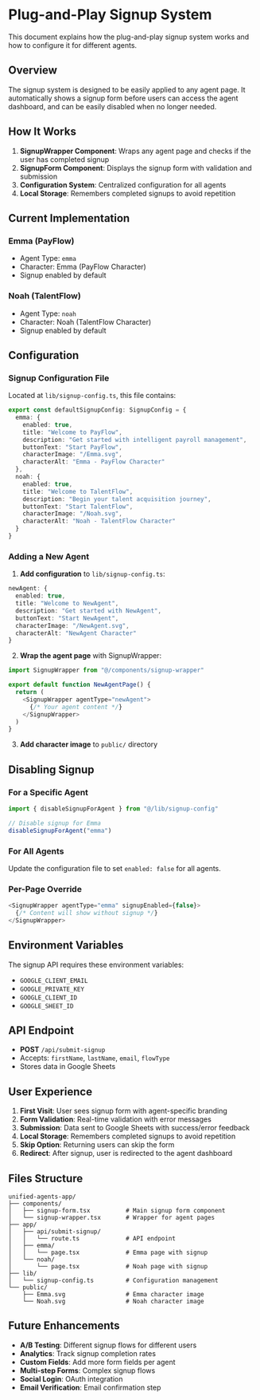 # Plug-and-Play Signup System

This document explains how the plug-and-play signup system works and how to configure it for different agents.

## Overview

The signup system is designed to be easily applied to any agent page. It automatically shows a signup form before users can access the agent dashboard, and can be easily disabled when no longer needed.

## How It Works

1. **SignupWrapper Component**: Wraps any agent page and checks if the user has completed signup
2. **SignupForm Component**: Displays the signup form with validation and submission
3. **Configuration System**: Centralized configuration for all agents
4. **Local Storage**: Remembers completed signups to avoid repetition

## Current Implementation

### Emma (PayFlow)
- Agent Type: `emma`
- Character: Emma (PayFlow Character)
- Signup enabled by default

### Noah (TalentFlow)
- Agent Type: `noah`
- Character: Noah (TalentFlow Character)
- Signup enabled by default

## Configuration

### Signup Configuration File
Located at `lib/signup-config.ts`, this file contains:

```typescript
export const defaultSignupConfig: SignupConfig = {
  emma: {
    enabled: true,
    title: "Welcome to PayFlow",
    description: "Get started with intelligent payroll management",
    buttonText: "Start PayFlow",
    characterImage: "/Emma.svg",
    characterAlt: "Emma - PayFlow Character"
  },
  noah: {
    enabled: true,
    title: "Welcome to TalentFlow",
    description: "Begin your talent acquisition journey",
    buttonText: "Start TalentFlow",
    characterImage: "/Noah.svg",
    characterAlt: "Noah - TalentFlow Character"
  }
}
```

### Adding a New Agent

1. **Add configuration** to `lib/signup-config.ts`:
```typescript
newAgent: {
  enabled: true,
  title: "Welcome to NewAgent",
  description: "Get started with NewAgent",
  buttonText: "Start NewAgent",
  characterImage: "/NewAgent.svg",
  characterAlt: "NewAgent Character"
}
```

2. **Wrap the agent page** with SignupWrapper:
```typescript
import SignupWrapper from "@/components/signup-wrapper"

export default function NewAgentPage() {
  return (
    <SignupWrapper agentType="newAgent">
      {/* Your agent content */}
    </SignupWrapper>
  )
}
```

3. **Add character image** to `public/` directory

## Disabling Signup

### For a Specific Agent
```typescript
import { disableSignupForAgent } from "@/lib/signup-config"

// Disable signup for Emma
disableSignupForAgent("emma")
```

### For All Agents
Update the configuration file to set `enabled: false` for all agents.

### Per-Page Override
```typescript
<SignupWrapper agentType="emma" signupEnabled={false}>
  {/* Content will show without signup */}
</SignupWrapper>
```

## Environment Variables

The signup API requires these environment variables:
- `GOOGLE_CLIENT_EMAIL`
- `GOOGLE_PRIVATE_KEY`
- `GOOGLE_CLIENT_ID`
- `GOOGLE_SHEET_ID`

## API Endpoint

- **POST** `/api/submit-signup`
- Accepts: `firstName`, `lastName`, `email`, `flowType`
- Stores data in Google Sheets

## User Experience

1. **First Visit**: User sees signup form with agent-specific branding
2. **Form Validation**: Real-time validation with error messages
3. **Submission**: Data sent to Google Sheets with success/error feedback
4. **Local Storage**: Remembers completed signups to avoid repetition
5. **Skip Option**: Returning users can skip the form
6. **Redirect**: After signup, user is redirected to the agent dashboard

## Files Structure

```
unified-agents-app/
├── components/
│   ├── signup-form.tsx          # Main signup form component
│   └── signup-wrapper.tsx       # Wrapper for agent pages
├── app/
│   ├── api/submit-signup/
│   │   └── route.ts             # API endpoint
│   ├── emma/
│   │   └── page.tsx             # Emma page with signup
│   └── noah/
│       └── page.tsx             # Noah page with signup
├── lib/
│   └── signup-config.ts         # Configuration management
└── public/
    ├── Emma.svg                 # Emma character image
    └── Noah.svg                 # Noah character image
```

## Future Enhancements

- **A/B Testing**: Different signup flows for different users
- **Analytics**: Track signup completion rates
- **Custom Fields**: Add more form fields per agent
- **Multi-step Forms**: Complex signup flows
- **Social Login**: OAuth integration
- **Email Verification**: Email confirmation step 